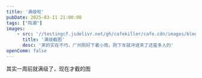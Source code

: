 ```yaml
---
title: '满级啦'
pubDate: 2025-03-11 21:00:00
tags: ["鸣潮"]
images:
    - src: '//testingcf.jsdelivr.net/gh/cafekiller/cafe.cdn/images/blogs/note250311.png'
      title: '满级截图'
      desc: '来的实在不巧，广州刚好下着小雨，刚下车就冲进来了还蛮多人的'
openComm: false
---
```


其实一周前就满级了，现在才截的图